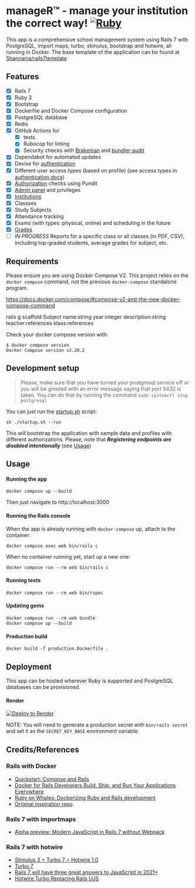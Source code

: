 # manageR™ - manage your institution the correct way! [![Ruby](https://github.com/Shannarra/manageR/actions/workflows/ruby.yml/badge.svg?branch=master)](https://github.com/Shannarra/manageR/actions/workflows/ruby.yml)
This app is a comprehensive school management system using Rails 7 with PostgreSQL, import maps, turbo, stimulus, bootstrap and hotwire, all running in Docker. The base template of the application can be found at [Shannarra/rails7template](https://github.com/Shannarra/rails7template)

## Features
- [x] Rails 7
- [x] Ruby 3
- [x] Bootstrap
- [x] Dockerfile and Docker Compose configuration
- [x] PostgreSQL database
- [x] Redis
- [x] GitHub Actions for
  - [x] tests
  - [x] Rubocop for linting
  - [x] Security checks with [Brakeman](https://github.com/presidentbeef/brakeman) and [bundler-audit](https://github.com/rubysec/bundler-audit)
- [x] Dependabot for automated updates
- [x] Devise for [authentication](./docs/users/authentication.md)
- [x] Different user access types (based on profile)
  (see access types in [authentication docs](./docs/users/authentication.md))
- [x] [Authorization](./docs/users/authorization.md) checks using Pundit
- [x] [Admin panel](./docs/users/admin.md) and privileges
- [x] [Institutions](./docs/institutions.md)
- [x] Classses
- [x] Study Subjects
- [x] Attendance tracking
- [x] Exams (with types: physical, online) and scheduling in the future
- [x] [Grades](./docs/grading.md)
- [ ] *IN PROGRESS* Reports for a specific class or all classes (in PDF, CSV), including top-graded students, average grades for subject, etc.

## Requirements

Please ensure you are using Docker Compose V2. This project relies on the `docker compose` command, not the previous `docker-compose` standalone program.

https://docs.docker.com/compose/#compose-v2-and-the-new-docker-compose-command

rails g scaffold Subject name:string year:integer description:string teacher:references klass:references


Check your docker compose version with:
```
$ docker compose version
Docker Compose version v2.20.2
```

## Development setup
> Please, make sure that you have turned your postgresql service off or you will be greeted with an error message saying that port 5432 is taken.
You can do that by running the command `sudo systemctl stop postgresql`

You can just run the [startup.sh](https://github.com/Shannarra/rails7template/edit/master/startup.sh) script:
```console
sh ./startup.sh --run
```
This will bootstrap the application with sample data and profiles with different authorizations. Please, note that __*Registering endpoints are disabled intentionally*__ (see [Usage](#Usage))

## Usage
#### Running the app
```console
docker compose up --build
```
Then just navigate to http://localhost:3000

#### Running the Rails console
When the app is already running with `docker-compose` up, attach to the container:
```console
docker compose exec web bin/rails c
```

When no container running yet, start up a new one:
```console
docker compose run --rm web bin/rails c
```

#### Running tests
```console
docker compose run --rm web bin/rspec
```

#### Updating gems
```console
docker compose run --rm web bundle
docker compose up --build
```

#### Production build
```console
docker build -f production.Dockerfile .
```


## Deployment
This app can be hosted wherever Ruby is supported and PostgreSQL databases can be provisioned.

#### Render

[![Deploy to Render](https://render.com/images/deploy-to-render-button.svg)](https://render.com/deploy?repo=[https://github.com/Shannarra/manageR](https://github.com/Shannarra/manageR))

NOTE: You will need to generate a production secret with `bin/rails secret` and set it as the `SECRET_KEY_BASE` environment variable.

## Credits/References

### Rails with Docker
* [Quickstart: Compose and Rails](https://docs.docker.com/compose/rails/)
* [Docker for Rails Developers
Build, Ship, and Run Your Applications Everywhere](https://pragprog.com/titles/ridocker/docker-for-rails-developers/)
* [Ruby on Whales:
Dockerizing Ruby and Rails development](https://evilmartians.com/chronicles/ruby-on-whales-docker-for-ruby-rails-development)
* [Original inspiration repo](https://github.com/ryanwi/rails7-on-docker)

### Rails 7 with importmaps

* [Alpha preview: Modern JavaScript in Rails 7 without Webpack](https://www.youtube.com/watch?v=PtxZvFnL2i0)

### Rails 7 with hotwire

* [Stimulus 3 + Turbo 7 = Hotwire 1.0](https://world.hey.com/dhh/stimulus-3-turbo-7-hotwire-1-0-9d507133)
* [Turbo 7](https://world.hey.com/hotwired/turbo-7-0dd7a27f)
* [Rails 7 will have three great answers to JavaScript in 2021+](https://world.hey.com/dhh/rails-7-will-have-three-great-answers-to-javascript-in-2021-8d68191b)
* [Hotwire Turbo Replacing Rails UJS](https://www.driftingruby.com/episodes/hotwire-turbo-replacing-rails-ujs)
